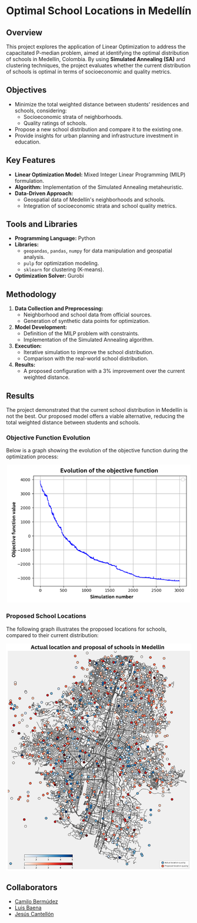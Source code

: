 # Optimal School Locations in Medellín

## Overview
This project explores the application of Linear Optimization to address the capacitated P-median problem, aimed at identifying the optimal distribution of schools in Medellín, Colombia. By using **Simulated Annealing (SA)** and clustering techniques, the project evaluates whether the current distribution of schools is optimal in terms of socioeconomic and quality metrics.

## Objectives
- Minimize the total weighted distance between students' residences and schools, considering:
  - Socioeconomic strata of neighborhoods.
  - Quality ratings of schools.
- Propose a new school distribution and compare it to the existing one.
- Provide insights for urban planning and infrastructure investment in education.

## Key Features
- **Linear Optimization Model:** Mixed Integer Linear Programming (MILP) formulation.
- **Algorithm:** Implementation of the Simulated Annealing metaheuristic.
- **Data-Driven Approach:**
  - Geospatial data of Medellín's neighborhoods and schools.
  - Integration of socioeconomic strata and school quality metrics.

## Tools and Libraries
- **Programming Language:** Python
- **Libraries:** 
  - `geopandas`, `pandas`, `numpy` for data manipulation and geospatial analysis.
  - `pulp` for optimization modeling.
  - `sklearn` for clustering (K-means).
- **Optimization Solver:** Gurobi

## Methodology
1. **Data Collection and Preprocessing:**
   - Neighborhood and school data from official sources.
   - Generation of synthetic data points for optimization.
2. **Model Development:**
   - Definition of the MILP problem with constraints.
   - Implementation of the Simulated Annealing algorithm.
3. **Execution:**
   - Iterative simulation to improve the school distribution.
   - Comparison with the real-world school distribution.
4. **Results:**
   - A proposed configuration with a 3% improvement over the current weighted distance.

## Results
The project demonstrated that the current school distribution in Medellín is not the best. Our proposed model offers a viable alternative, reducing the total weighted distance between students and schools.

### Objective Function Evolution
Below is a graph showing the evolution of the objective function during the optimization process:

<p align="center">
  <img src="images/Objective_function_evolution.png" alt="Objective Function Evolution" width="500">
</p>

### Proposed School Locations
The following graph illustrates the proposed locations for schools, compared to their current distribution:

<p align="center">
  <img src="images/Proposed_locations_for_schools.png" alt="Proposed Locations for Schools" width="750">
</p>

## Collaborators

- [Camilo Bermúdez](https://www.github.com/camilobdez)
- [Luis Baena](https://www.github.com/alejobaenam)
- [Jesús Cantellón](https://www.github.com/JDavidCE2022)

